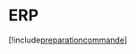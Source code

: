 # ERP

[!include[preparationcommande](erp.preparationcommande.autogen.md)]






























































